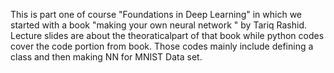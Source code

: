 This is part one of course "Foundations in Deep Learning" in which we started with a book "making your own neural network " by Tariq Rashid. Lecture slides are about the theoraticalpart of that book while python codes cover the code portion from book. Those codes mainly include defining a class and then making NN for MNIST Data set.
